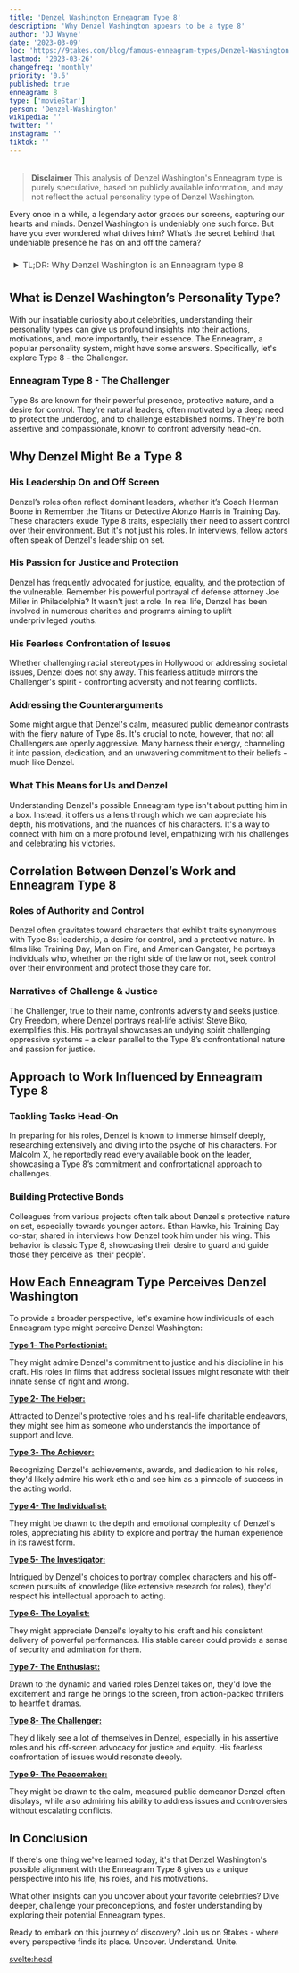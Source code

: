 ```yaml
---
title: 'Denzel Washington Enneagram Type 8'
description: 'Why Denzel Washington appears to be a type 8'
author: 'DJ Wayne'
date: '2023-03-09'
loc: 'https://9takes.com/blog/famous-enneagram-types/Denzel-Washington'
lastmod: '2023-03-26'
changefreq: 'monthly'
priority: '0.6'
published: true
enneagram: 8
type: ['movieStar']
person: 'Denzel-Washington'
wikipedia: ''
twitter: ''
instagram: ''
tiktok: ''
---
```


<!-- // notes:  -->

<script>
	import  PopCard  from "../../../lib/components/atoms/PopCard.svelte";
</script>
<div
	style="display: flex;
    justify-content: center;
    margin: 1rem 0;
	"
>
	<PopCard
		image={`/types/8s/${'Denzel-Washington'}.webp`}
		showIcon={false}
		displayText="Denzel Washington"
		subtext=""
	/>
</div>

> **Disclaimer** This analysis of Denzel Washington's Enneagram type is purely speculative, based on publicly available information, and may not reflect the actual personality type of Denzel Washington.

<p class="firstLetter">Every once in a while, a legendary actor graces our screens, capturing our hearts and minds. Denzel Washington is undeniably one such force. But have you ever wondered what drives him? What’s the secret behind that undeniable presence he has on and off the camera?</p>

<details>
<summary class="accordion">TL;DR: Why Denzel Washington is an Enneagram type 8</summary>
<div class="panel">
<ul>
<li><b>Iconic Roles & Type 8 Traits:</b> When we think of Denzel Washington, roles of authority, leadership, and control immediately come to mind. Films like Training Day and American Gangster showcase characters with a fierce desire for control and protection, closely mirroring Type 8's powerful presence and protective nature.
</li>
<li><b>Denzel's Inner World:</b> Behind the limelight, Denzel might grapple with a deep need to shield and safeguard, a hallmark of Type 8s. This could manifest in how he approaches relationships, daily interactions, and even his dedication to roles, driven by an intrinsic desire to challenge established norms and fight for the underdog.
</li>
<li><b>Navigating Controversy:</b> Denzel hasn’t been without his share of controversies. Whether addressing criticisms or confronting societal issues, his assertive stand can be traced back to the Type 8's childhood wounds of feeling betrayed or manipulated. Understanding this can foster empathy, realizing that this boldness might stem from deeper vulnerabilities.
</li>
<li><b>Motivation Behind Actions:</b> At the heart of Denzel's professional choices, interactions, and even challenges is a core Type 8 motivation: the desire for control and the avoidance of vulnerability. From his meticulous preparation for roles to his leadership on set, each decision can be seen as an embodiment of his speculated Enneagram type's innate drives.
</li>
</ul>
  </div>
</details>

## What is Denzel Washington’s Personality Type?

With our insatiable curiosity about celebrities, understanding their personality types can give us profound insights into their actions, motivations, and, more importantly, their essence. The Enneagram, a popular personality system, might have some answers. Specifically, let's explore Type 8 - the Challenger.

### Enneagram Type 8 - The Challenger

Type 8s are known for their powerful presence, protective nature, and a desire for control. They're natural leaders, often motivated by a deep need to protect the underdog, and to challenge established norms. They're both assertive and compassionate, known to confront adversity head-on.

## Why Denzel Might Be a Type 8

### His Leadership On and Off Screen

Denzel’s roles often reflect dominant leaders, whether it’s Coach Herman Boone in Remember the Titans or Detective Alonzo Harris in Training Day. These characters exude Type 8 traits, especially their need to assert control over their environment. But it's not just his roles. In interviews, fellow actors often speak of Denzel's leadership on set.

### His Passion for Justice and Protection

Denzel has frequently advocated for justice, equality, and the protection of the vulnerable. Remember his powerful portrayal of defense attorney Joe Miller in Philadelphia? It wasn't just a role. In real life, Denzel has been involved in numerous charities and programs aiming to uplift underprivileged youths.

### His Fearless Confrontation of Issues

Whether challenging racial stereotypes in Hollywood or addressing societal issues, Denzel does not shy away. This fearless attitude mirrors the Challenger's spirit - confronting adversity and not fearing conflicts.

### Addressing the Counterarguments

Some might argue that Denzel's calm, measured public demeanor contrasts with the fiery nature of Type 8s. It's crucial to note, however, that not all Challengers are openly aggressive. Many harness their energy, channeling it into passion, dedication, and an unwavering commitment to their beliefs - much like Denzel.

### What This Means for Us and Denzel

Understanding Denzel's possible Enneagram type isn't about putting him in a box. Instead, it offers us a lens through which we can appreciate his depth, his motivations, and the nuances of his characters. It's a way to connect with him on a more profound level, empathizing with his challenges and celebrating his victories.

## Correlation Between Denzel’s Work and Enneagram Type 8

### Roles of Authority and Control

Denzel often gravitates toward characters that exhibit traits synonymous with Type 8s: leadership, a desire for control, and a protective nature. In films like Training Day, Man on Fire, and American Gangster, he portrays individuals who, whether on the right side of the law or not, seek control over their environment and protect those they care for.

### Narratives of Challenge & Justice

The Challenger, true to their name, confronts adversity and seeks justice. Cry Freedom, where Denzel portrays real-life activist Steve Biko, exemplifies this. His portrayal showcases an undying spirit challenging oppressive systems – a clear parallel to the Type 8’s confrontational nature and passion for justice.

## Approach to Work Influenced by Enneagram Type 8

### Tackling Tasks Head-On

In preparing for his roles, Denzel is known to immerse himself deeply, researching extensively and diving into the psyche of his characters. For Malcolm X, he reportedly read every available book on the leader, showcasing a Type 8’s commitment and confrontational approach to challenges.

### Building Protective Bonds

Colleagues from various projects often talk about Denzel's protective nature on set, especially towards younger actors. Ethan Hawke, his Training Day co-star, shared in interviews how Denzel took him under his wing. This behavior is classic Type 8, showcasing their desire to guard and guide those they perceive as 'their people'.

## How Each Enneagram Type Perceives Denzel Washington

To provide a broader perspective, let's examine how individuals of each Enneagram type might perceive Denzel Washington:

<article>
	<a href="/blog/enneagram/enneagram-type-1"><b>Type 1- The Perfectionist:</b></a>
  <p>They might admire Denzel's commitment to justice and his discipline in his craft. His roles in films that address societal issues might resonate with their innate sense of right and wrong.</p>
</article>
<article>
	<a href="/blog/enneagram/enneagram-type-2"><b>Type 2- The Helper:</b></a>
  <p>Attracted to Denzel's protective roles and his real-life charitable endeavors, they might see him as someone who understands the importance of support and love.</p>
</article>
<article>
	<a href="/blog/enneagram/enneagram-type-3"><b>Type 3- The Achiever:</b></a>
  <p>Recognizing Denzel's achievements, awards, and dedication to his roles, they'd likely admire his work ethic and see him as a pinnacle of success in the acting world.</p>
</article>
<article>
	<a href="/blog/enneagram/enneagram-type-4"><b>Type 4- The Individualist:</b></a>
  <p>They might be drawn to the depth and emotional complexity of Denzel's roles, appreciating his ability to explore and portray the human experience in its rawest form.</p>
</article>
<article>
	<a href="/blog/enneagram/enneagram-type-5"><b>Type 5- The Investigator:</b></a>
  <p>Intrigued by Denzel's choices to portray complex characters and his off-screen pursuits of knowledge (like extensive research for roles), they'd respect his intellectual approach to acting.</p>
</article>
<article>
	<a href="/blog/enneagram/enneagram-type-6"><b>Type 6- The Loyalist:</b></a>
  <p>They might appreciate Denzel's loyalty to his craft and his consistent delivery of powerful performances. His stable career could provide a sense of security and admiration for them.</p>
</article>
<article>
	<a href="/blog/enneagram/enneagram-type-7"><b>Type 7- The Enthusiast:</b></a>
  <p>Drawn to the dynamic and varied roles Denzel takes on, they'd love the excitement and range he brings to the screen, from action-packed thrillers to heartfelt dramas.</p>
</article>
<article>
	<a href="/blog/enneagram/enneagram-type-8"><b>Type 8- The Challenger:</b></a>
  <p>They'd likely see a lot of themselves in Denzel, especially in his assertive roles and his off-screen advocacy for justice and equity. His fearless confrontation of issues would resonate deeply.</p>
</article>
<article>
	<a href="/blog/enneagram/enneagram-type-9"><b>Type 9- The Peacemaker:</b></a>
  <p>They might be drawn to the calm, measured public demeanor Denzel often displays, while also admiring his ability to address issues and controversies without escalating conflicts.</p>
</article>

## In Conclusion

If there's one thing we've learned today, it's that Denzel Washington's possible alignment with the Enneagram Type 8 gives us a unique perspective into his life, his roles, and his motivations.

What other insights can you uncover about your favorite celebrities? Dive deeper, challenge your preconceptions, and foster understanding by exploring their potential Enneagram types.

Ready to embark on this journey of discovery? Join us on 9takes - where every perspective finds its place. Uncover. Understand. Unite.

<svelte:head>

<meta property="og:image" content="https://9takes.com/types/8s/Denzel-Washington.webp" />
  <link rel="canonical" href="https://9takes.com/blog/famous-enneagram-types/Denzel-Washington">
<script type="application/ld+json">
{
  "@context": "http://schema.org",
  "@graph": [
    {
      "@type": "Article",
      "articleBody": "This article delves deep into the personality of Denzel Washington, speculating on his Enneagram Type 8 attributes. Through examining his career choices, his approach to roles, and even controversies, we gain insight into the possible core motivations that drive this acclaimed actor. The article draws connections between his Enneagram type and the projects he pursues, offering a holistic view of Denzel from a unique psychological perspective.",
      "author": {
        "@type": "Person",
        "name": "DJ Wayne",
        "sameAs": [
          {
            "@id": "https://www.instagram.com/djwayne3/"
          },
          {
            "@id": "https://twitter.com/djwayne3"
          }
        ]
      },
      "dateModified": {
        "@type": "Date",
        "@value": "2023-08-10"
      },
      "datePublished": {
        "@type": "Date",
        "@value": "2023-08-10"
      },
      "description": "A comprehensive look into Denzel Washington's speculated Enneagram Type 8 personality, exploring how this might influence his career and roles in films.",
      "headline": "Denzel Washington: A Deep Dive Into His Possible Enneagram Type 8 Personality",
      "image": {
        "@type": "ImageObject",
        "height": 800,
        "url": {
          "@id": "https://9takes.com/types/8s/Denzel-Washington.webp"
        },
        "width": 1200
      },
      "mainEntityOfPage": {
        "@id": "https://9takes.com/blog/famous-enneagram-types/Denzel-Washington",
        "@type": "WebPage"
      },
      "mentions": {
        "@type": "Person",
        "name": "Denzel Washington",
        "sameAs": [
          {
            "@id": "https://en.wikipedia.org/wiki/Denzel_Washington"
          },
          {
            "@id": "https://twitter.com/OfficiaIDenzeI"
          },
          {
            "@id": "https://www.instagram.com/denzelwashington.official/"
          }
        ]
      },
      "publisher": {
        "@type": "Organization",
        "sameAs": [
          {
            "@id": "https://www.instagram.com/9takesdotcom/"
          },
          {
            "@id": "https://twitter.com/9takesdotcom"
          }
        ],
        "logo": {
          "@type": "ImageObject",
          "url": {
            "@id": "https://9takes.com/brand/darkRubix.png"
          }
        },
        "name": "9takes"
      }
    },
    {
      "@type": "FAQPage",
      "mainEntity": [
        {
          "@type": "Question",
          "acceptedAnswer": {
            "@type": "Answer",
            "text": "Denzel Washington, through his career choices and public appearances, showcases qualities often associated with Enneagram Type 8, such as assertiveness, a desire for control, and a protective nature. This is seen in his roles, where he often plays strong, assertive characters, and in interviews where he stands firm in his beliefs."
          },
          "name": "Why is Denzel Washington considered an Enneagram Type 8?"
        },
        {
          "@type": "Question",
          "acceptedAnswer": {
            "@type": "Answer",
            "text": "From powerful roles in movies like 'Training Day' to his approach towards social issues, Denzel embodies the intensity and passion characteristic of Type 8. However, it's crucial to note that public perceptions are based on his portrayed image in media, and to truly understand his personality, one would need a closer personal understanding."
          },
          "name": "What are some examples of Denzel Washington's Type 8 attributes?"
        },
		{
          "@type": "Question",
          "acceptedAnswer": {
            "@type": "Answer",
            "text": "Denzel Washington is recognized for his commanding presence both on and off screen. His assertiveness, leadership qualities, and ability to confront challenges head-on resonate with characteristics of an Enneagram Type 8."
          },
          "name": "What is Denzel Washington's personality like?"
        },
		{
          "@type": "Question",
          "acceptedAnswer": {
            "@type": "Answer",
            "text": "Denzel Washington is speculated to be an Enneagram Type 8, often referred to as The Challenger. This type is recognized for its assertiveness, passion, and protective nature. Denzel's roles, public image, and advocacy all hint towards these attributes. However, this speculation is based on public data and not confirmed directly by Denzel himself."
          },
          "name": "What is Denzel Washington's Enneagram type?"
        }
      ]
    }
  ]
}
</script>
</svelte:head>

<style lang="scss">
  .accordion {
    color: #444;
    cursor: pointer;
    padding: 0.5rem;
    border: none;
    text-align: left;
    outline: none;
    font-size: 15px;
    transition: 0.4s;
  }

  .accordion:hover {
    background-color: var(--color-theme-purple-v);
    color: var(--color-theme-purple);
  }

  /*.panel:hover {

    background-color: #ccc;

}*/

  .panel {
    padding: 18px;
    /*display: none;*/
    background-color: white;
    overflow: hidden;

  }
</style>
